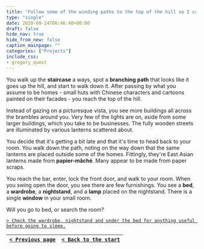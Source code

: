```yaml
---
title: "Follow some of the winding paths to the top of the hill so I can see what's around and get a good view of the town."
type: "single"
date: 2020-09-24T06:46:48+00:00
draft: false
hide_nav: true
hide_from_new: false
caption_mainpage: ""
categories: ["Projects"]
include_css:
- gregory_quest
---
```


You walk up the **staircase** a ways, spot a **branching path** that looks like it goes up the hill, and start to walk down it. After passing by what you assume to be homes - small huts with Chinese characters and cartoons painted on their facades - you reach the top of the hill.

Instead of gazing on a picturesque vista, you see more buildings all across the brambles around you. Very few of the lights are on, aside from some larger buildings, which you take to be businesses. The fully wooden streets are illuminated by various lanterns scattered about.

You decide that it's getting a bit late and that it's time to head back to your room. You walk down the path, noting on the way down that the same lanterns are placed outside some of the homes. Fittingly, they're East Asian lanterns made from **papier-mâché**. Many appear to be made from paper scraps.

You reach the bar, enter, lock the front door, and walk to your room. When you swing open the door, you see there are few furnishings. You see a **bed**, a **wardrobe**, a **nightstand**, and a **lamp** placed on the nightstand. There is a single **window** in your small room.

Will you go to bed, or search the room?

[``> Check the wardrobe, nightstand and under the bed for anything useful before going to sleep.``](../68)

|[``< Previous page``](../66)|[``< Back to the start``](../)|
|---|---|